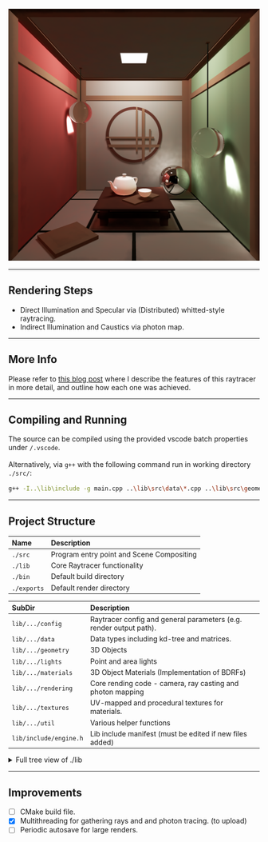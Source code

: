 <p align="center"><img src="exports_shared/tea_cerem_2048.png"></p>

---
## Rendering Steps
- Direct Illumination and Specular via (Distributed) whitted-style raytracing.
- Indirect Illumination and Caustics via photon map.

---
## More Info
Please refer to [this blog post](https://skittss.github.io/PortfolioWebsite/#/projects/RayTracer) where I describe the features of this raytracer in more detail, and outline how each one was achieved.

---
## Compiling and Running

The source can be compiled using the provided vscode batch properties under `/.vscode`.
\
\
Alternatively, via `g++` with the following command run in working directory `./src/`:
```sh
g++ -I..\lib\include -g main.cpp ..\lib\src\data\*.cpp ..\lib\src\geometry\*.cpp ..\lib\src\materials\*.cpp ..\lib\src\rendering\*.cpp ..\lib\src\util\*.cpp ..\src\scenes\*.cpp -o ..\bin\main.exe
```

---
## Project Structure



|Name|Description|
|:--|:--|
|`./src`|Program entry point and Scene Compositing|
|`./lib`|Core Raytracer functionality|
|`./bin`|Default build directory
|`./exports`|Default render directory

|SubDir|Description
|:--|:--|
|`lib/.../config`|Raytracer config and general parameters (e.g. render output path).|
|`lib/.../data`|Data types including kd-tree and matrices.|
|`lib/.../geometry`|3D Objects|
|`lib/.../lights`|Point and area lights|
|`lib/.../materials`|3D Object Materials (Implementation of BDRFs)|
|`lib/.../rendering`|Core rending code - camera, ray casting and photon mapping|
|`lib/.../textures`|UV-mapped and procedural textures for materials.|
|`lib/.../util`|Various helper functions|
|`lib/include/engine.h`|Lib include manifest (must be edited if new files added)|

<details>
<summary>Full tree view of ./lib</summary>

```
📂lib
 ┣ 📂include
 ┃ ┣ 📂config
 ┃ ┃ ┗ 📜config.h
 ┃ ┣ 📂data
 ┃ ┃ ┣ 📜bounding_box.h
 ┃ ┃ ┣ 📜bounding_volume.h
 ┃ ┃ ┣ 📜colour.h
 ┃ ┃ ┣ 📜framebuffer.h
 ┃ ┃ ┣ 📜hit.h
 ┃ ┃ ┣ 📜kd_tree.h
 ┃ ┃ ┣ 📜object.h
 ┃ ┃ ┣ 📜photon.h
 ┃ ┃ ┣ 📜ray.h
 ┃ ┃ ┣ 📜transform.h
 ┃ ┃ ┗ 📜vector.h
 ┃ ┣ 📂geometry
 ┃ ┃ ┣ 📜csg.h
 ┃ ┃ ┣ 📜cube.h
 ┃ ┃ ┣ 📜object3D.h
 ┃ ┃ ┣ 📜plane.h
 ┃ ┃ ┣ 📜polymesh.h
 ┃ ┃ ┣ 📜quadric.h
 ┃ ┃ ┗ 📜sphere.h
 ┃ ┣ 📂lights
 ┃ ┃ ┣ 📜directional_light.h
 ┃ ┃ ┣ 📜light.h
 ┃ ┃ ┣ 📜point_light.h
 ┃ ┃ ┗ 📜square_light.h
 ┃ ┣ 📂materials
 ┃ ┃ ┣ 📜dielectric.h
 ┃ ┃ ┣ 📜emissive.h
 ┃ ┃ ┣ 📜global_material.h
 ┃ ┃ ┣ 📜lambertian.h
 ┃ ┃ ┣ 📜material.h
 ┃ ┃ ┣ 📜mirror.h
 ┃ ┃ ┣ 📜normat.h
 ┃ ┃ ┗ 📜phong.h
 ┃ ┣ 📂rendering
 ┃ ┃ ┣ 📜camera.h
 ┃ ┃ ┗ 📜scene.h
 ┃ ┣ 📂textures
 ┃ ┃ ┣ 📜block_texture.h
 ┃ ┃ ┣ 📜checker_texture.h
 ┃ ┃ ┣ 📜image_texture.h
 ┃ ┃ ┗ 📜texture.h
 ┃ ┣ 📂util
 ┃ ┃ ┗ 📜util.h
 ┃ ┗ 📜engine.h
 ┗ 📂src
 ┃ ┣ 📂data
 ┃ ┃ ┣ 📜bounding_volume.cpp
 ┃ ┃ ┗ 📜framebuffer.cpp
 ┃ ┣ 📂geometry
 ┃ ┃ ┣ 📜cube.cpp
 ┃ ┃ ┣ 📜plane.cpp
 ┃ ┃ ┣ 📜polymesh.cpp
 ┃ ┃ ┗ 📜sphere.cpp
 ┃ ┣ 📂materials
 ┃ ┃ ┣ 📜lambertian.cpp
 ┃ ┃ ┗ 📜phong.cpp
 ┃ ┣ 📂rendering
 ┃ ┃ ┣ 📜camera.cpp
 ┃ ┃ ┗ 📜scene.cpp
 ┃ ┗ 📂util
 ┃ ┃ ┗ 📜util.cpp
```
</details>

---
## Improvements

- [ ] CMake build file.
- [X] Multithreading for gathering rays and and photon tracing. (to upload)
- [ ] Periodic autosave for large renders.
